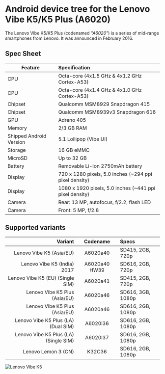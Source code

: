 Android device tree for the Lenovo Vibe K5/K5 Plus (A6020)
======================================================

The Lenovo Vibe K5/K5 Plus (codenamed _"A6020"_) is a series of mid-range smartphones from Lenovo.
It was announced in February 2016.

Spec Sheet
----------

Feature | Specification
--------|:-------------------------
CPU     | Octa-core (4x1.5 GHz & 4x1.2 GHz Cortex-A53)
CPU     | Octa-core (4x1.4 GHz & 4x1.0 GHz Cortex-A53)
Chipset | Qualcomm MSM8929 Snapdragon 415
Chipset | Qualcomm MSM8939v3 Snapdragon 616
GPU     | Adreno 405
Memory  | 2/3 GB RAM
Shipped Android Version | 5.1 Lollipop (Vibe UI)
Storage | 16 GB eMMC
MicroSD | Up to 32 GB
Battery | Removable Li-Ion 2750mAh battery
Display | 720 x 1280 pixels, 5.0 inches (~294 ppi pixel density)
Display | 1080 x 1920 pixels, 5.0 inches (~441 ppi pixel density)
Camera  | Rear: 13 MP, autofocus, f/2.2, flash LED
Camera  | Front: 5 MP, f/2.8

Supported variants
--------------------------
Variant | Codename | Specs
-------:|:--------:|:-----
Lenovo Vibe K5 (Asia/EU) | A6020a40 | SD415, 2GB, 720p
Lenovo Vibe K5 (India) 2017 | A6020a40 HW39 | SD616, 2GB, 720p
Lenovo Vibe K5 (EU) (Single SIM) | A6020a41 | SD415, 2GB, 720p
Lenovo Vibe K5 Plus (Asia/EU) | A6020a46 | SD616, 3GB, 1080p
Lenovo Vibe K5 Plus (Asia/EU) | A6020a46 | SD616, 2GB, 1080p
Lenovo Vibe K5 Plus (LA) (Dual SIM) | A6020l36 | SD616, 2GB, 1080p
Lenovo Vibe K5 Plus (LA) (Single SIM) | A6020l37 | SD616, 2GB, 1080p
Lenovo Lemon 3 (CN) | K32C36 | SD616, 2GB, 1080p

![Lenovo Vibe K5](http://cdn2.gsmarena.com/vv/bigpic/lenovo-k5.jpg "Lenovo Vibe K5")
